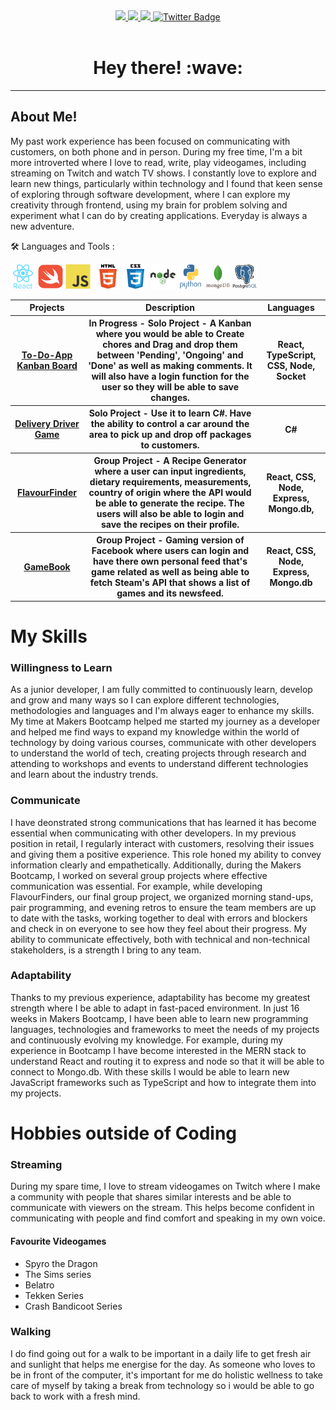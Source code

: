 

<div id="badges" align="center">
  <a href="https://www.linkedin.com/in/lily-burton-7a8826a9/">
  <img src="https://img.shields.io/badge/LinkedIn-blue?logo=linkedin&logoColor=white&style=for-the-badge" />
  </a>

   <a href="https://youtube.com/channel/UCKPGOO8O6WW0yn0nWduQ34Q">
    <img src="https://img.shields.io/badge/YouTube-red?style=for-the-badge&logo=youtube&logoColor=white%22%20alt=%22Youtube%20Badge" />
   </a>

   <a href="https://www.twitch.tv/lily_tiger">
     <img src="https://img.shields.io/badge/Twitch-purple?style=for-the-badge&logo=twitch&logoColor=white%22%20alt=%22Twitch%20Badge" />
   </a>

   <a href="https://twitter.com/xxLilPantherxx">
     <img src="https://img.shields.io/badge/Twitter-blue?style=for-the-badge&logo=twitter&logoColor=white" alt="Twitter Badge" />
   </a>  
  </div>

  <div id="ProfileView" align="center">
  <img src="https://komarev.com/ghpvc/?username=LilyBurton&style=flat-square&color=blue" alt=""/>
  </div>

  <h1 align="center">
  Hey there! :wave:
</h1>


---

<h2>About Me!</h2>
<p>My past work experience has been focused on communicating with customers, on both phone and in person. During my free time, I'm a bit more introverted where I love to read, write, play videogames, including streaming on Twitch and watch TV shows. I constantly love to explore and learn new things, particularly within technology and I found that keen sense of exploring through software development, where I can explore my creativity through frontend, using my brain for problem solving and experiment what I can do by creating applications. Everyday is always a new adventure.</p>

🛠️ Languages and Tools :

<div>
  <img src = "https://github.com/devicons/devicon/blob/master/icons/react/react-original-wordmark.svg" width="40" height="40"/>
  <img src = "https://github.com/devicons/devicon/blob/master/icons/swift/swift-original.svg" width="40" height="40"/>
  <img src = "https://github.com/devicons/devicon/blob/master/icons/javascript/javascript-original.svg" title="JavaScript" alt="JavaScript" width="40" height="40"/>&nbsp;
  <img src = "https://github.com/devicons/devicon/blob/master/icons/html5/html5-original-wordmark.svg" width="40" height="40"/>
  <img src = "https://github.com/devicons/devicon/blob/master/icons/css3/css3-original-wordmark.svg" width="40" height="40"/>
  <img src = "https://github.com/devicons/devicon/blob/master/icons/nodejs/nodejs-original-wordmark.svg" width="40" height="40"/>
  <img src = "https://github.com/devicons/devicon/blob/master/icons/python/python-original-wordmark.svg" width="40" height="40"/>
  <img src = "https://github.com/devicons/devicon/blob/master/icons/mongodb/mongodb-original-wordmark.svg" width="40" height="40"/>
  <img src = "https://github.com/devicons/devicon/blob/master/icons/postgresql/postgresql-original-wordmark.svg" width="40" height="40"/>
</div>
<table>
  <tr>
    <th><strong>Projects</strong></th>
    <th><strong>Description</strong></th>
    <th><strong>Languages</strong></th>
  </tr>
  <tr>
    <th><a href=https://github.com/LilyBurton/To-Do-App-Updated>To-Do-App Kanban Board</a></th>
    <th>In Progress - Solo Project - A Kanban where you would be able to Create chores and Drag and drop them between 'Pending', 'Ongoing' and 'Done' as well as making comments. It will also have a login function for the user so they will be able to save changes.</th>
    <th>React, TypeScript, CSS, Node, Socket</th>
  </tr>
  <tr>
    <th><a href=https://github.com/LilyBurton/CSharp---Delivery-Driver-Game>Delivery Driver Game</a></th>
    <th>Solo Project - Use it to learn C#. Have the ability to control a car around the area to pick up and drop off packages to customers.</th>
    <th>C#</th>
  </tr>
  <tr>
    <th><a href=https://github.com/amancalledkidd/FlavourFinders>FlavourFinder</a></th>
    <th>Group Project - A Recipe Generator where a user can input ingredients, dietary requirements, measurements, country of origin where the API would be able to generate the recipe. The users will also be able to login and save the recipes on their profile.</th>
    <th>React, CSS, Node, Express, Mongo.db,</th>
  </tr>
  <tr>
    <th><a href=https://github.com/LilyBurton/acebook-group-project>GameBook</a></th>
    <th>Group Project - Gaming version of Facebook where users can login and have there own personal feed that's game related as well as being able to fetch Steam's API that shows a list of games and its newsfeed.</th>
    <th>React, CSS, Node, Express, Mongo.db</th>
  </tr>
</table>

<h1>My Skills</h1>

<h3>Willingness to Learn</h3>
<p>As a junior developer, I am fully committed to continuously learn, develop and grow and many ways so I can explore different technologies, methodologies and languages and I'm always eager to enhance my skills. My time at Makers Bootcamp helped me started my journey as a developer and helped me find ways to expand my knowledge within the world of technology by doing various courses, communicate with other developers to understand the world of tech, creating projects through research and attending to workshops and events to understand different technologies and learn about the industry trends.</p>

<h3>Communicate</h3>
<p>I have deonstrated strong communications that has learned it has become essential when communicating with other developers. In my previous position in retail, I regularly interact with customers, resolving their issues and giving them a positive experience. This role honed my ability to convey information clearly and empathetically. Additionally, during the Makers Bootcamp, I worked on several group projects where effective communication was essential. For example, while developing FlavourFinders, our final group project, we organized morning stand-ups, pair programming, and evening retros to ensure the team members are up to date with the tasks, working together to deal with errors and blockers and check in on everyone to see how they feel about their progress. My ability to communicate effectively, both with technical and non-technical stakeholders, is a strength I bring to any team.</p>

<h3>Adaptability</h3>
<p>Thanks to my previous experience, adaptability has become my greatest strength where I be able to adapt in fast-paced environment. In just 16 weeks in Makers Bootcamp, I have been able to learn new programming languages, technologies and frameworks to meet the needs of my projects and continuously evolving my knowledge. For example, during my experience in Bootcamp I have become interested in the MERN stack to understand React and routing it to express and node so that it will be able to connect to Mongo.db. With these skills I would be able to learn new JavaScript frameworks such as TypeScript and how to integrate them into my projects.</p>


<h1>Hobbies outside of Coding</h1>

<h3>Streaming</h3>
During my spare time, I love to stream videogames on Twitch where I make a community with people that shares similar interests and be able to communicate with viewers on the stream. This helps become confident in communicating with people and find comfort and speaking in my own voice. 
<h4>Favourite Videogames</h4>
<ul>
  <li>Spyro the Dragon</li>
  <li>The Sims series</li>
  <li>Belatro</li>
  <li>Tekken Series</li>
  <li>Crash Bandicoot Series</li>
</ul>

<h3>Walking</h3>
I do find going out for a walk to be important in a daily life to get fresh air and sunlight that helps me energise for the day. As someone who loves to be in front of the computer, it's important for me do holistic wellness to take care of myself by taking a break from technology so i would be able to go back to work with a fresh mind. 
<!--
**LilyBurton/LilyBurton** is a ✨ _special_ ✨ repository because its `README.md` (this file) appears on your GitHub profile.

Here are some ideas to get you started:

- 🔭 I’m currently working on ...
- 🌱 I’m currently learning ...
- 👯 I’m looking to collaborate on ...
- 🤔 I’m looking for help with ...
- 💬 Ask me about ...
- 📫 How to reach me: ...
- 😄 Pronouns: ...
- ⚡ Fun fact: ...
-->
